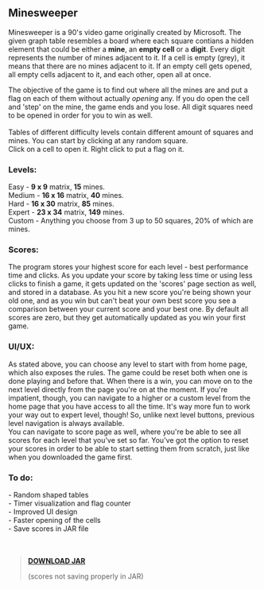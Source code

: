 <h2>
  Minesweeper
</h2>
Minesweeper is a 90's video game originally created by Microsoft. The given graph table resembles a board where each square contians a hidden element that could be either a <b>mine</b>,
an <b>empty cell</b> or a <b>digit</b>. Every digit represents the number of mines adjacent to it. If a cell is empty (grey), it means that there are no mines adjacent to it. If an empty cell gets opened, all empty cells adjacent to it, and each other, open all at once.

The objective of the game is to find out where all the mines are and put a flag on each of them without actually _opening_ any. If you do open the cell and 'step' on the mine, the game ends and you lose.
All digit squares need to be opened in order for you to win as well. <br> <br>
Tables of different difficulty levels contain different amount of squares and mines.
You can start by clicking at any random square. <br>
Click on a cell to open it. Right click to put a flag on it.

<h3>
  Levels:
</h3>
Easy - <b>9 x 9</b> matrix, <b>15</b> mines. <br>
Medium - <b>16 x 16</b> matrix, <b>40</b> mines. <br>
Hard - <b>16 x 30</b> matrix, <b>85</b> mines. <br>
Expert - <b>23 x 34</b> matrix, <b>149</b> mines. <br>
Custom - Anything you choose from 3 up to 50 squares, 20% of which are mines. <br> 

<h3>
  Scores:
</h3>
The program stores your highest score for each level - best performance time and clicks.
As you update your score by taking less time or using less clicks to finish a game, it gets 
updated on the 'scores' page section as well, and stored in a database. As you hit a new score you're being shown
your old one, and as you win but can't beat your own best score you see a comparison 
between your current score and your best one. By default all scores are zero, but they 
get automatically updated as you win your first game. <br> 

<h3>
  UI/UX:
</h3>
As stated above, you can choose any level to start with from home page, which also exposes the rules.
The game could be reset both when one is done playing and before that. When there is a win, you can move on to the next
level directly from the page you're on at the moment. If you're impatient, though, you can navigate to a higher or 
a custom level from the home page that you have access to all the time. It's way more fun to work your way out to expert
level, though!
So, unlike next level buttons, previous level navigation is always available. <br>
You can navigate to score page as well, where you're be able to see all scores for each level that you've set so far. You've got the option to reset your scores in order to be able to start setting them from scratch, just like when you downloaded the game first. <br>

<h3>
  To do:
</h3>
- Random shaped tables <br>
- Timer visualization and flag counter <br>
- Improved UI design <br>
- Faster opening of the cells <br>
- Save scores in JAR file <br>
<br> <br>

> <a href="https://github.com/luizasvetoslavova/minesweeper/raw/main/out/artifacts/minesweeper_jar/minesweeper.jar">**DOWNLOAD JAR**</a> <p>(scores not saving properly in JAR)</p>
